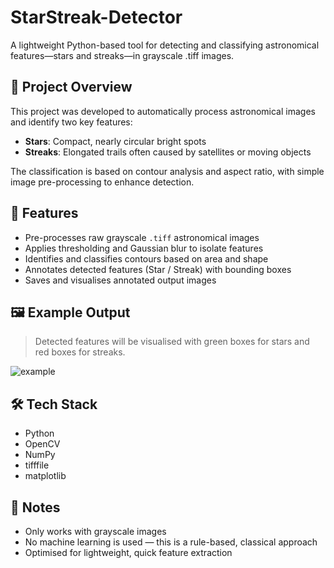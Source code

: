 # StarStreak-Detector

A lightweight Python-based tool for detecting and classifying astronomical features—stars and streaks—in grayscale .tiff images.

## 🚀 Project Overview

This project was developed to automatically process astronomical images and identify two key features:
- **Stars**: Compact, nearly circular bright spots
- **Streaks**: Elongated trails often caused by satellites or moving objects

The classification is based on contour analysis and aspect ratio, with simple image pre-processing to enhance detection.

## 🧪 Features

- Pre-processes raw grayscale `.tiff` astronomical images
- Applies thresholding and Gaussian blur to isolate features
- Identifies and classifies contours based on area and shape
- Annotates detected features (Star / Streak) with bounding boxes
- Saves and visualises annotated output images

## 🖼️ Example Output

> Detected features will be visualised with green boxes for stars and red boxes for streaks.

![example](./output/sample_detected_feature.png)

## 🛠️ Tech Stack

- Python
- OpenCV
- NumPy
- tifffile
- matplotlib


## 📌 Notes

- Only works with grayscale images
- No machine learning is used — this is a rule-based, classical approach
- Optimised for lightweight, quick feature extraction
